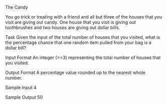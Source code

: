 The Candy


You go trick or treating with a friend and all but three of the houses that you visit are giving out candy. One house that you visit is giving out toothbrushes and two houses are giving out dollar bills. 

Task
Given the input of the total number of houses that you visited, what is the percentage chance that one random item pulled from your bag is a dollar bill? 

Input Format 
An integer (>=3) representing the total number of houses that you visited. 

Output Format
A percentage value rounded up to the nearest whole number.

Sample Input
4

Sample Output 
50
